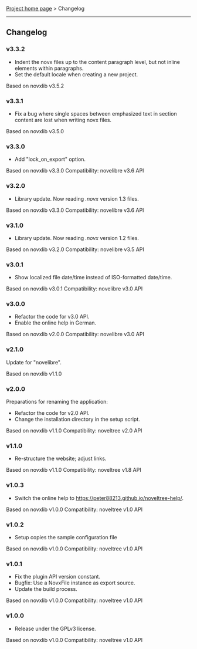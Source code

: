 [Project home page](../) > Changelog

------------------------------------------------------------------------

## Changelog


### v3.3.2

- Indent the novx files up to the content paragraph level, but not
inline elements within paragraphs.
- Set the default locale when creating a new project.

Based on novxlib v3.5.2

### v3.3.1

- Fix a bug where single spaces between emphasized text in section content are lost when writing novx files.

Based on novxlib v3.5.0

### v3.3.0

- Add "lock_on_export" option.

Based on novxlib v3.3.0
Compatibility: novelibre v3.6 API

### v3.2.0

- Library update. Now reading *.novx* version 1.3 files.

Based on novxlib v3.3.0
Compatibility: novelibre v3.6 API

### v3.1.0

- Library update. Now reading *.novx* version 1.2 files.

Based on novxlib v3.2.0
Compatibility: novelibre v3.5 API

### v3.0.1

- Show localized file date/time instead of ISO-formatted date/time.

Based on novxlib v3.0.1
Compatibility: novelibre v3.0 API

### v3.0.0

- Refactor the code for v3.0 API.
- Enable the online help in German.

Based on novxlib v2.0.0
Compatibility: novelibre v3.0 API

### v2.1.0

Update for "novelibre".

Based on novxlib v1.1.0

### v2.0.0

Preparations for renaming the application:
- Refactor the code for v2.0 API.
- Change the installation directory in the setup script.

Based on novxlib v1.1.0
Compatibility: noveltree v2.0 API

### v1.1.0

- Re-structure the website; adjust links.

Based on novxlib v1.1.0
Compatibility: noveltree v1.8 API

### v1.0.3

- Switch the online help to https://peter88213.github.io/noveltree-help/.

Based on novxlib v1.0.0
Compatibility: noveltree v1.0 API

### v1.0.2

- Setup copies the sample configuration file

Based on novxlib v1.0.0
Compatibility: noveltree v1.0 API

### v1.0.1

- Fix the plugin API version constant.
- Bugfix: Use a NovxFile instance as export source.
- Update the build process.

Based on novxlib v1.0.0
Compatibility: noveltree v1.0 API

### v1.0.0

- Release under the GPLv3 license.

Based on novxlib v1.0.0
Compatibility: noveltree v1.0 API
